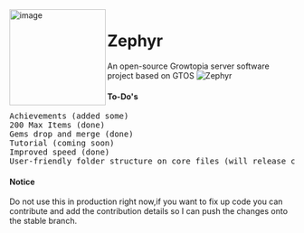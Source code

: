 <img height="170" alt="image" src="https://cdn.discordapp.com/attachments/491980024229134346/915503634542903356/Baslksz1_20211201102342.png" align="left">

# Zephyr
An open-source Growtopia server software project based on GTOS ![Zephyr](https://discordapp.com/api/guilds/911158088717971478/widget.png?style=shield)
#### To-Do's
<pre>
Achievements (added some)
200 Max Items (done)
Gems drop and merge (done)
Tutorial (coming soon)
Improved speed (done)
User-friendly folder structure on core files (will release core files soon)
</pre>
#### Notice
Do not use this in production right now,if you want to fix up code you can contribute and add the contribution details so I can push the changes onto the stable branch.
